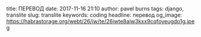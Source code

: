 title: ПЕРЕВОД
date: 2017-11-16 21:10
author: pavel burns
tags: django, translite
slug: translite
keywords: coding
headline: перевод
og_image: https://habrastorage.org/webt/26/iw/te/26iwte8ajw3kxx9cqfoyeugdo1g.jpeg